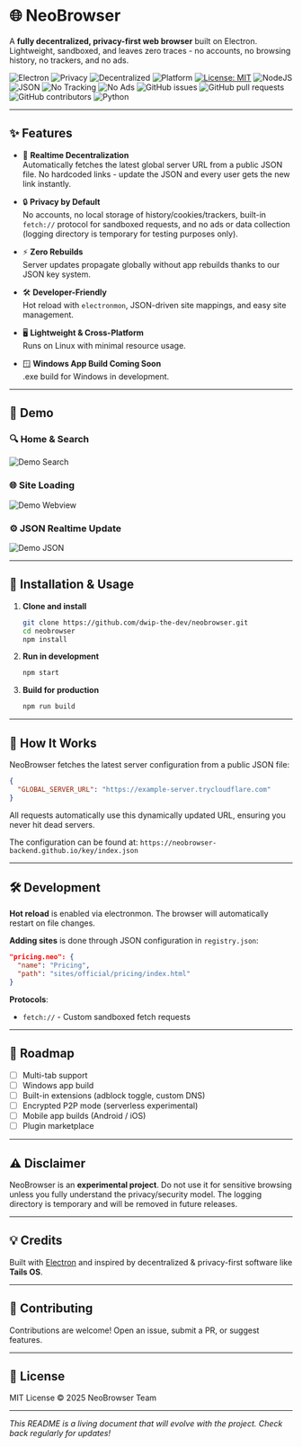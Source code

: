 # 🌐 NeoBrowser

A **fully decentralized, privacy-first web browser** built on Electron. Lightweight, sandboxed, and leaves zero traces - no accounts, no browsing history, no trackers, and no ads.

![Electron](https://img.shields.io/badge/Made_with-Electron-47848F?style=for-the-badge&logo=electron)
![Privacy](https://img.shields.io/badge/Privacy-First-4CAF50?style=for-the-badge)
![Decentralized](https://img.shields.io/badge/Completely-Decentralized-blue?style=for-the-badge)
![Platform](https://img.shields.io/badge/Platform-Linux_FCC624?style=for-the-badge&logo=linux&logoColor=black)
[![License: MIT](https://img.shields.io/badge/License-MIT-yellow.svg)](https://opensource.org/licenses/MIT)
![NodeJS](https://img.shields.io/badge/node.js-6DA55F?style=for-the-badge&logo=node.js&logoColor=white)
![JSON](https://img.shields.io/badge/json-5E5C5C?style=for-the-badge&logo=json&logoColor=white)
![No Tracking](https://img.shields.io/badge/No-Tracking-success?style=for-the-badge)
![No Ads](https://img.shields.io/badge/No-Ads-red?style=for-the-badge)
![GitHub issues](https://img.shields.io/github/issues/dwip-the-dev/neobrowser?style=for-the-badge)
![GitHub pull requests](https://img.shields.io/github/issues-pr/dwip-the-dev/neobrowser?style=for-the-badge)
![GitHub contributors](https://img.shields.io/github/contributors/dwip-the-dev/neobrowser?style=for-the-badge)
![Python](https://img.shields.io/badge/python-3670A0?style=for-the-badge&logo=python&logoColor=ffdd54)

---

## ✨ Features

- 🔄 **Realtime Decentralization**  
  Automatically fetches the latest global server URL from a public JSON file. No hardcoded links - update the JSON and every user gets the new link instantly.

- 🔒 **Privacy by Default**  
  No accounts, no local storage of history/cookies/trackers, built-in `fetch://` protocol for sandboxed requests, and no ads or data collection (logging directory is temporary for testing purposes only).

- ⚡ **Zero Rebuilds**  
  Server updates propagate globally without app rebuilds thanks to our JSON key system.

- 🛠️ **Developer-Friendly**  
  Hot reload with `electronmon`, JSON-driven site mappings, and easy site management.

- 🖥️ **Lightweight & Cross-Platform**  
  Runs on Linux with minimal resource usage.

- 🪟 **Windows App Build Coming Soon**  
  .exe build for Windows in development.

---

## 📸 Demo

### 🔍 Home & Search
![Demo Search](demo/demo-search.png)

### 🌐 Site Loading
![Demo Webview](demo/demo-webview.png)

### ⚙️ JSON Realtime Update
![Demo JSON](demo/demo-json.png)

---

## 🚀 Installation & Usage

1. **Clone and install**
   ```bash
   git clone https://github.com/dwip-the-dev/neobrowser.git
   cd neobrowser
   npm install
   ```

2. **Run in development**
   ```bash
   npm start
   ```

3. **Build for production**
   ```bash
   npm run build
   ```

---

## 🔑 How It Works

NeoBrowser fetches the latest server configuration from a public JSON file:

```json
{
  "GLOBAL_SERVER_URL": "https://example-server.trycloudflare.com"
}
```

All requests automatically use this dynamically updated URL, ensuring you never hit dead servers.

The configuration can be found at: `https://neobrowser-backend.github.io/key/index.json`

---

## 🛠️ Development

**Hot reload** is enabled via electronmon. The browser will automatically restart on file changes.

**Adding sites** is done through JSON configuration in `registry.json`:

```json
"pricing.neo": {
  "name": "Pricing",
  "path": "sites/official/pricing/index.html"
}
```

**Protocols**:
- `fetch://` - Custom sandboxed fetch requests

---

## 📅 Roadmap

- [ ] Multi-tab support
- [ ] Windows app build
- [ ] Built-in extensions (adblock toggle, custom DNS)
- [ ] Encrypted P2P mode (serverless experimental)
- [ ] Mobile app builds (Android / iOS)
- [ ] Plugin marketplace

---

## ⚠️ Disclaimer

NeoBrowser is an **experimental project**. Do not use it for sensitive browsing unless you fully understand the privacy/security model. The logging directory is temporary and will be removed in future releases.

---

## 💡 Credits

Built with [Electron](https://www.electronjs.org/) and inspired by decentralized & privacy-first software like **Tails OS**.

---

## 🖤 Contributing

Contributions are welcome! Open an issue, submit a PR, or suggest features.

---

## 📜 License

MIT License © 2025 NeoBrowser Team

---

*This README is a living document that will evolve with the project. Check back regularly for updates!*
